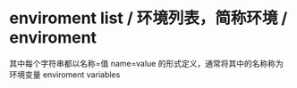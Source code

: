 # enviroment list / 环境列表，简称环境 / enviroment

其中每个字符串都以名称=值 name=value 的形式定义，通常将其中的名称称为 环境变量 enviroment variables